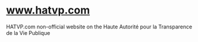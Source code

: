# www.hatvp.com
HATVP.com non-official website on the Haute Autorité pour la Transparence de la Vie Publique
